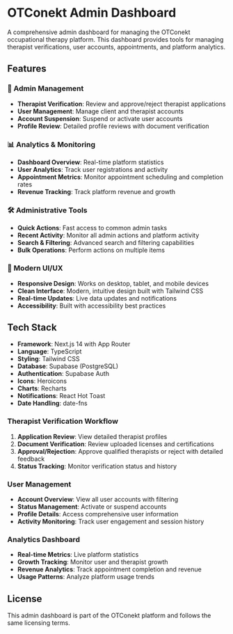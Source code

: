 # OTConekt Admin Dashboard

A comprehensive admin dashboard for managing the OTConekt occupational therapy platform. This dashboard provides tools for managing therapist verifications, user accounts, appointments, and platform analytics.

## Features

### 🔐 Admin Management

- **Therapist Verification**: Review and approve/reject therapist applications
- **User Management**: Manage client and therapist accounts
- **Account Suspension**: Suspend or activate user accounts
- **Profile Review**: Detailed profile reviews with document verification

### 📊 Analytics & Monitoring

- **Dashboard Overview**: Real-time platform statistics
- **User Analytics**: Track user registrations and activity
- **Appointment Metrics**: Monitor appointment scheduling and completion rates
- **Revenue Tracking**: Track platform revenue and growth

### 🛠️ Administrative Tools

- **Quick Actions**: Fast access to common admin tasks
- **Recent Activity**: Monitor all admin actions and platform activity
- **Search & Filtering**: Advanced search and filtering capabilities
- **Bulk Operations**: Perform actions on multiple items

### 📱 Modern UI/UX

- **Responsive Design**: Works on desktop, tablet, and mobile devices
- **Clean Interface**: Modern, intuitive design built with Tailwind CSS
- **Real-time Updates**: Live data updates and notifications
- **Accessibility**: Built with accessibility best practices

## Tech Stack

- **Framework**: Next.js 14 with App Router
- **Language**: TypeScript
- **Styling**: Tailwind CSS
- **Database**: Supabase (PostgreSQL)
- **Authentication**: Supabase Auth
- **Icons**: Heroicons
- **Charts**: Recharts
- **Notifications**: React Hot Toast
- **Date Handling**: date-fns

### Therapist Verification Workflow

1. **Application Review**: View detailed therapist profiles
2. **Document Verification**: Review uploaded licenses and certifications
3. **Approval/Rejection**: Approve qualified therapists or reject with detailed feedback
4. **Status Tracking**: Monitor verification status and history

### User Management

- **Account Overview**: View all user accounts with filtering
- **Status Management**: Activate or suspend accounts
- **Profile Details**: Access comprehensive user information
- **Activity Monitoring**: Track user engagement and session history

### Analytics Dashboard

- **Real-time Metrics**: Live platform statistics
- **Growth Tracking**: Monitor user and therapist growth
- **Revenue Analytics**: Track appointment completion and revenue
- **Usage Patterns**: Analyze platform usage trends

## License

This admin dashboard is part of the OTConekt platform and follows the same licensing terms.
